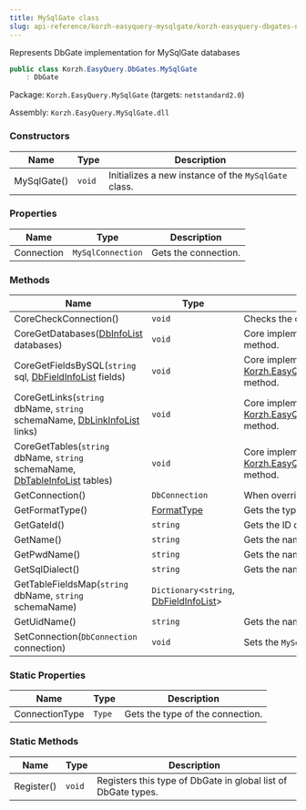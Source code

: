 ```yaml
---
title: MySqlGate class
slug: api-reference/korzh-easyquery-mysqlgate/korzh-easyquery-dbgates-namespace/mysqlgate-class
---
```



Represents DbGate implementation for MySqlGate databases
```csharp
public class Korzh.EasyQuery.DbGates.MySqlGate
    : DbGate

```
Package: `Korzh.EasyQuery.MySqlGate` (targets: `netstandard2.0`)

Assembly: `Korzh.EasyQuery.MySqlGate.dll`

### Constructors

| Name | Type | Description | 
| --- | --- | --- | 
| MySqlGate() | `void` | Initializes a new instance of the `MySqlGate` class. | 


### Properties

| Name | Type | Description | 
| --- | --- | --- | 
| Connection | `MySqlConnection` | Gets the connection. | 


### Methods

| Name | Type | Description | 
| --- | --- | --- | 
| CoreCheckConnection() | `void` | Checks the connection.  <exception cref="T:Korzh.EasyQuery.Db.DbGateException">Connection is null</exception> | 
| CoreGetDatabases([DbInfoList](/api-reference/korzh-easyquery-db/korzh-easyquery-db-namespace/dbinfolist-class) databases) | `void` | Core implementation of [Korzh.EasyQuery.Db.DbGate.GetDatabases](/api-reference/korzh-easyquery-db/korzh-easyquery-db-namespace/dbgate-class) method. | 
| CoreGetFieldsBySQL(`string` sql, [DbFieldInfoList](/api-reference/korzh-easyquery-db/korzh-easyquery-db-namespace/dbfieldinfolist-class) fields) | `void` | Core implementation of [Korzh.EasyQuery.Db.DbGate.GetFieldsBySQL(System.String)](/api-reference/korzh-easyquery-db/korzh-easyquery-db-namespace/dbgate-class) method. | 
| CoreGetLinks(`string` dbName, `string` schemaName, [DbLinkInfoList](/api-reference/korzh-easyquery-db/korzh-easyquery-db-namespace/dblinkinfolist-class) links) | `void` | Core implementation of [Korzh.EasyQuery.Db.DbGate.GetLinks(System.String,System.String)](/api-reference/korzh-easyquery-db/korzh-easyquery-db-namespace/dbgate-class) method. | 
| CoreGetTables(`string` dbName, `string` schemaName, [DbTableInfoList](/api-reference/korzh-easyquery-db/korzh-easyquery-db-namespace/dbtableinfolist-class) tables) | `void` | Core implementation of [Korzh.EasyQuery.Db.DbGate.GetTables(System.String,System.String)](/api-reference/korzh-easyquery-db/korzh-easyquery-db-namespace/dbgate-class) method. | 
| GetConnection() | `DbConnection` | When overriden in derived class, returns the connection | 
| GetFormatType() | [FormatType](/api-reference/korzh-easyquery-db/korzh-easyquery-db-namespace/formattype-enum) | Gets the type of the format. | 
| GetGateId() | `string` | Gets the ID of [Korzh.EasyQuery.Db.DbGate](/api-reference/korzh-easyquery-db/korzh-easyquery-db-namespace/dbgate-class) type. | 
| GetName() | `string` | Gets the name of database gate. | 
| GetPwdName() | `string` | Gets the name of "password" attribute in connection string. | 
| GetSqlDialect() | `string` | Gets the name of default SQL dialect. | 
| GetTableFieldsMap(`string` dbName, `string` schemaName) | `Dictionary`&lt;`string`, [DbFieldInfoList](/api-reference/korzh-easyquery-db/korzh-easyquery-db-namespace/dbfieldinfolist-class)&gt; |  | 
| GetUidName() | `string` | Gets the name of User ID attribute in connection string | 
| SetConnection(`DbConnection` connection) | `void` | Sets the `MySql.Data.MySqlClient.MySqlConnection` | 


### Static Properties

| Name | Type | Description | 
| --- | --- | --- | 
| ConnectionType | `Type` | Gets the type of the connection. | 


### Static Methods

| Name | Type | Description | 
| --- | --- | --- | 
| Register() | `void` | Registers this type of DbGate in global list of DbGate types. |